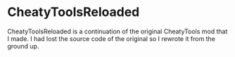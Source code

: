 # CheatyToolsReloaded
CheatyToolsReloaded is a continuation of the original 
CheatyTools mod that I made. I had lost the source code of the original so I rewrote it from the ground up. 
